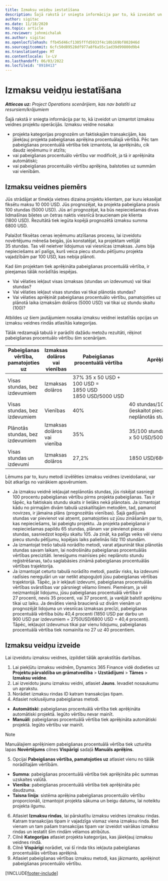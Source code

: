 ```yaml
---
title: Izmaksu veidņu iestatīšana
description: Šajā rakstā ir sniegta informācija par to, kā izveidot un izmantot izmaksu veidnes projektu operācijās.
author: sigitac
ms.date: 11/18/2020
ms.topic: article
ms.reviewer: johnmichalak
ms.author: sigitac
ms.openlocfilehash: ffb45d46cf1305fffd5933f4c10b169bf802046d
ms.sourcegitcommit: 6cfc50d89528df977a8f6a55c1ad39d99800d9b4
ms.translationtype: MT
ms.contentlocale: lv-LV
ms.lasthandoff: 06/03/2022
ms.locfileid: "8918413"
---
```

# <a name="set-up-cost-templates"></a>Izmaksu veidņu iestatīšana

_**Attiecas uz:** Project Operations scenārijiem, kas nav balstīti uz resursiem/krājumiem_


Šajā rakstā ir sniegta informācija par to, kā izveidot un izmantot izmaksu veidnes projektu operācijās. Izmaksu veidne nosaka:

- projekta kategorijas prognozēm un faktiskajām transakcijām, kas jāiekļauj projekta pabeigšanas aprēķina procentuālajā vērtībā. Pēc tam pabeigšanas procentuālā vērtība tiek izmantota, lai aprēķinātu, cik daudz ieņēmumu ir atzīts;
- vai pabeigšanas procentuālo vērtību var modificēt, ja tā ir aprēķināta automātiski;
- vai pabeigšanas procentuālo vērtību aprēķina, balstoties uz summām vai vienībām.

## <a name="cost-template-example"></a>Izmaksu veidnes piemērs

Jūs strādājat ar tīmekļa vietnes dizaina projektu klientam, par kuru iekasējat fiksētu maksu 10 000 USD. Jūs prognozējat, ka projekta pabeigšana prasīs 100 stundas (5000 USD). Jūs arī prognozējat, ka būs nepieciešamas divas lidmašīnas biļetes un četras naktis viesnīcā braucienam pie klienta (1800 USD). Rezultātā tiek iegūta kopējā prognozētā izmaksu summa 6800 USD.

Palaižot fiksētas cenas ieņēmumu atzīšanas procesu, lai izveidotu novērtējumu mēneša beigās, jūs konstatējat, ka projektam veltījāt 35 stundas. Tas vēl neietver lidojumus vai viesnīcas izmaksas. Jums bija nepieciešams arī palīgs, kurš veica piecu stundu pētījumu projekta vajadzībām par 100 USD, kas nebija plānoti.

Kad šim projektam tiek aprēķināta pabeigšanas procentuālā vērtība, ir pieejamas tālāk norādītās iespējas.

- Vai vēlaties iekļaut visas izmaksas (stundas un izdevumus) vai tikai stundas?
- Vai vēlaties iekļaut visas stundas vai tikai plānotās stundas?
- Vai vēlaties aprēķināt pabeigšanas procentuālo vērtību, pamatojoties uz plānotā laika izmaksām dolāros (5000 USD) vai tikai uz stundu skaitu (100)?

Atbildes uz šiem jautājumiem nosaka izmaksu veidnei iestatītās opcijas un izmaksu veidnes rindās atlasītās kategorijas.

Tālāk redzamajā tabulā ir parādīti dažādu metožu rezultāti, rēķinot pabeigšanas procentuālo vērtību šim scenārijam.

| Pabeigšanas vērtība, pamatojoties uz | Izmaksas dolāros vai vienības | Pabeigšanas procentuālā vērtība | Aprēķins |
| --- | --- | --- | --- |
| Visas stundas, bez izdevumiem | Izmaksas dolāros | 37% 35 x 50 USD + 100 USD = 1850 USD 1850 USD/5000 USD |
| Visas stundas, bez izdevumiem | Vienības | 40% | 40 stundas/100 stundas (ieskaitot piecas neplānotās stundas) |
| Plānotās stundas, bez izdevumiem | Izmaksas dolāros vai vienība | 35% | 35/100 stundas vai 35 x 50 USD/5000 |
| Visas stundas un izdevumi | Izmaksas dolāros | 27,2% | 1850 USD/6800 USD |

Lēmums par to, kuru metodi izvēlēties izmaksu veidnes izveidošanai, var būt atkarīgs no vairākiem apsvērumiem.

- Ja izmaksu veidnē iekļaujat neplānotās stundas, jūs riskējat sasniegt 100 procentu pabeigšanas vērtību pirms projekta pabeigšanas. Tas ir tāpēc, ka faktiskais stundu skaits ir lielāks nekā plānotais. Ja izmantojat kādu no pirmajām divām tabulā uzskaitītajām metodēm, tad, pamanot novirzes, ir jāmaina plāns (prognozētās vienības). Šajā gadījumā stundas var pievienot vai atņemt, pamatojoties uz jūsu zināšanām par to, kas nepieciešams, lai pabeigtu projektu. Ja projekta pabeigšanai ir nepieciešamas papildu 65 stundas, plānam var pievienot piecas stundas, sasniedzot kopēju skaitu 105. Ja zināt, ka palīgs veiks vēl vienu piecu stundu pētījumu, kopējais laiks palielinās līdz 110 stundām.
- Ja izmantojat trešo tabulā norādīto metodi, varat atjaunināt tikai plānotās stundas savam laikam, lai nodrošinātu pabeigšanas procentuālās vērtības precizitāti. Ienesīgums mainīsies pēc neplānoto stundu reģistrēšanas, taču saglabāsies zināmā pabeigšanas procentuālās vērtības trajektorija.
- Ja izmantojat ceturto tabulā norādīto metodi, pastāv risks, ka izdevumi radīsies neregulāri un var netikt atspoguļoti jūsu pabeigšanas vērtības trajektorijā. Tāpēc, ja ir iekļauti izdevumi, pabeigšanas procentuālās vērtības svārstības var pārsniegt vēlamo līmeni. Piemēram, ja vēl neizmantojāt lidojumu, jūsu pabeigšanas procentuālā vērtība ir 27 procenti, nevis 35 procenti, vai 37 procenti, ja varējāt balstīt aprēķinu tikai uz laiku. Ja devāties vienā braucienā uz divām vienām un prognozējāt lidojuma un viesnīcas izmaksas precīzi, pabeigšanas procentuālā vērtība būtu 40,4 procenti (1850 USD par darbu un 900 USD par izdevumiem = 2750USD/6800 USD = 40,4 procenti). Tāpēc, iekļaujot izdevumus tikai par vienu lidojumu, pabeigšanas procentuālā vērtība tiek nomainīta no 27 uz 40 procentiem.

## <a name="create-cost-templates"></a>Izmaksu veidņu izveide
Lai izveidotu izmaksu veidnes, izpildiet tālāk aprakstītās darbības.

1. Lai piekļūtu izmaksu veidnēm, Dynamics 365 Finance vidē dodieties uz **Projektu pārvaldība un grāmatvedība** > **Uzstādījumi** > **Tāmes** > **Izmaksu veidne**.
2. Lai izveidotu jaunu izmaksu veidni, atlasiet **Jauns**. Ievadiet nosaukumu un aprakstu.
3. Norādiet izmaksu rindas ID katram transakcijas tipam.
4. Atlasiet noklusējuma pabeigšanas metodi.

  - **Automātiski**: pabeigšanas procentuālā vērtība tiek aprēķināta automātiski projektā. Iegūto vērtību nevar mainīt.
  - **Manuāli**: pabeigšanas procentuālā vērtība tiek aprēķināta automātiski projektā. Iegūto vērtību var mainīt.

  > [!NOTE]
  > Manuālajiem aprēķiniem pabeigšanas procentuālā vērtība tiek uzturēta lapas **Novērtējums** cilnes **Vispārīgi** sadaļā **Manuāls aprēķins**.

5. Opcijai **Pabeigšanas vērtība, pamatojoties uz** atlasiet vienu no tālāk norādītajām vērtībām.

  - **Summa**: pabeigšanas procentuālā vērtība tiek aprēķināta pēc summas uzskaites valūtā.
  - **Vienība**: pabeigšanas procentuālā vērtība tiek aprēķināta pēc daudzuma.
  - **Taisna līnija**: sistēma aprēķina pabeigšanas procentuālo vērtību proporcionāli, izmantojot projekta sākuma un beigu datumu, lai noteiktu projekta ilgumu.

6. Atlasiet **Izmaksu rindas**, lai pārskatītu izmaksu veidnes izmaksu rindas. Katram transakcijas tipam ir vajadzīga vismaz viena izmaksu rinda. Bet vienam un tam pašam transakcijas tipam var izveidot vairākas izmaksu rindas un iestatīt šīm rindām vēlamos atribūtus.
7. Cilnē **Kategorijas** atlasiet projekta kategorijas, kas jāiekļauj izmaksu veidnes rindā.
8. Cilnē **Vispārīgi** norādiet, vai šī rinda tiks iekļauta pabeigšanas procentuālās vērtības aprēķinā.
9. Atlasiet pabeigšanas vērtības izmaksu metodi, kas jāizmanto, aprēķinot pabeigšanas procentuālo vērtību.


[!INCLUDE[footer-include](../includes/footer-banner.md)]
